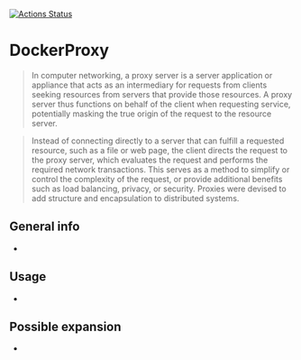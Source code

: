 [![Actions Status](https://github.com/SirLovi/DockerProxy/workflows/Build%20and%20test/badge.svg)](https://github.com/SirLovi/DockerProxy/actions)

# DockerProxy

> In computer networking, a proxy server is a server application or appliance that acts as an intermediary for requests from clients seeking resources from servers that provide those resources. A proxy server thus functions on behalf of the client when requesting service, potentially masking the true origin of the request to the resource server.

>Instead of connecting directly to a server that can fulfill a requested resource, such as a file or web page, the client directs the request to the proxy server, which evaluates the request and performs the required network transactions. This serves as a method to simplify or control the complexity of the request, or provide additional benefits such as load balancing, privacy, or security. Proxies were devised to add structure and encapsulation to distributed systems.

## General info

- 

## Usage

- 

## Possible expansion

- 